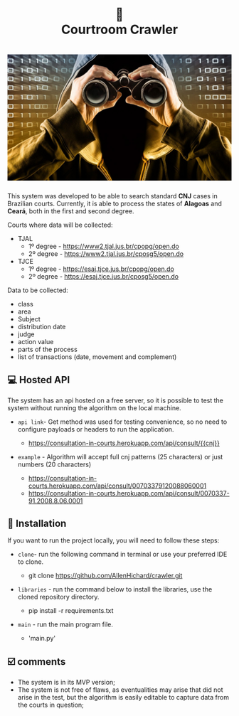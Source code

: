 <h1 align="center">
📄<br>Courtroom Crawler
</h1>

<h1 align="center">
  <img src="image/spy.jpg">
</h1>

This system was developed to be able to search standard **CNJ** cases in Brazilian courts. Currently, it is able to process the states of **Alagoas** and **Ceará**, both in the first and second degree.

Courts where data will be collected:

- TJAL
  - 1º degree - https://www2.tjal.jus.br/cpopg/open.do
  - 2º degree - https://www2.tjal.jus.br/cposg5/open.do
- TJCE
  - 1º degree - https://esaj.tjce.jus.br/cpopg/open.do
  - 2º degree - https://esaj.tjce.jus.br/cposg5/open.do 

Data to be collected:

- class
- area
- Subject
- distribution date
- judge
- action value
- parts of the process
- list of transactions (date, movement and complement)

## 💻 ️Hosted API

The system has an api hosted on a free server, so it is possible to test the system without running the algorithm on the local machine.

- `api link`- Get method was used for testing convenience, so no need to configure payloads or headers to run the application.
  - https://consultation-in-courts.herokuapp.com/api/consult/{{cnj}}

- `example` - Algorithm will accept full cnj patterns (25 characters) or just numbers (20 characters)
  - https://consultation-in-courts.herokuapp.com/api/consult/00703379120088060001
  - https://consultation-in-courts.herokuapp.com/api/consult/0070337-91.2008.8.06.0001


## 💈 Installation

If you want to run the project locally, you will need to follow these steps:

- `clone`- run the following command in terminal or use your preferred IDE to clone.
  - git clone https://github.com/AllenHichard/crawler.git


- `libraries` - run the command below to install the libraries, use the cloned repository directory.
  - pip install -r requirements.txt
  

- `main` - run the main program file.
  - 'main.py' 

## ☑️ comments

- The system is in its MVP version;
- The system is not free of flaws, as eventualities may arise that did not arise in the test, but the algorithm is easily editable to capture data from the courts in question;


